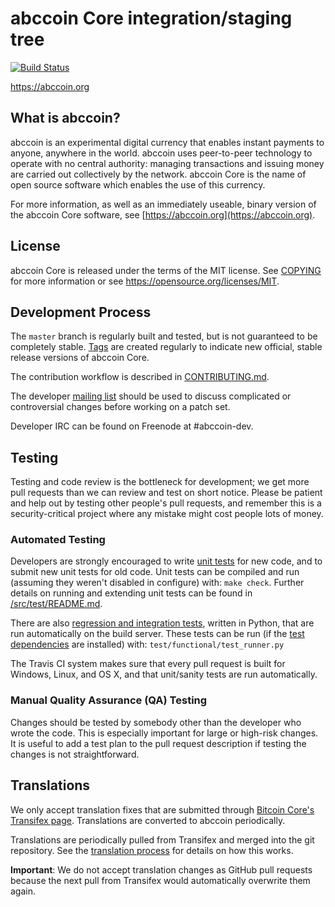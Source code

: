 abccoin Core integration/staging tree
=====================================

[![Build Status](https://travis-ci.org/abccoin-project/abccoin.svg?branch=master)](https://travis-ci.org/abccoin-project/abccoin)

https://abccoin.org

What is abccoin?
----------------

abccoin is an experimental digital currency that enables instant payments to
anyone, anywhere in the world. abccoin uses peer-to-peer technology to operate
with no central authority: managing transactions and issuing money are carried
out collectively by the network. abccoin Core is the name of open source
software which enables the use of this currency.

For more information, as well as an immediately useable, binary version of
the abccoin Core software, see [https://abccoin.org](https://abccoin.org).

License
-------

abccoin Core is released under the terms of the MIT license. See [COPYING](COPYING) for more
information or see https://opensource.org/licenses/MIT.

Development Process
-------------------

The `master` branch is regularly built and tested, but is not guaranteed to be
completely stable. [Tags](https://github.com/abccoin-project/abccoin/tags) are created
regularly to indicate new official, stable release versions of abccoin Core.

The contribution workflow is described in [CONTRIBUTING.md](CONTRIBUTING.md).

The developer [mailing list](https://groups.google.com/forum/#!forum/abccoin-dev)
should be used to discuss complicated or controversial changes before working
on a patch set.

Developer IRC can be found on Freenode at #abccoin-dev.

Testing
-------

Testing and code review is the bottleneck for development; we get more pull
requests than we can review and test on short notice. Please be patient and help out by testing
other people's pull requests, and remember this is a security-critical project where any mistake might cost people
lots of money.

### Automated Testing

Developers are strongly encouraged to write [unit tests](src/test/README.md) for new code, and to
submit new unit tests for old code. Unit tests can be compiled and run
(assuming they weren't disabled in configure) with: `make check`. Further details on running
and extending unit tests can be found in [/src/test/README.md](/src/test/README.md).

There are also [regression and integration tests](/test), written
in Python, that are run automatically on the build server.
These tests can be run (if the [test dependencies](/test) are installed) with: `test/functional/test_runner.py`

The Travis CI system makes sure that every pull request is built for Windows, Linux, and OS X, and that unit/sanity tests are run automatically.

### Manual Quality Assurance (QA) Testing

Changes should be tested by somebody other than the developer who wrote the
code. This is especially important for large or high-risk changes. It is useful
to add a test plan to the pull request description if testing the changes is
not straightforward.

Translations
------------

We only accept translation fixes that are submitted through [Bitcoin Core's Transifex page](https://www.transifex.com/projects/p/bitcoin/).
Translations are converted to abccoin periodically.

Translations are periodically pulled from Transifex and merged into the git repository. See the
[translation process](doc/translation_process.md) for details on how this works.

**Important**: We do not accept translation changes as GitHub pull requests because the next
pull from Transifex would automatically overwrite them again.
